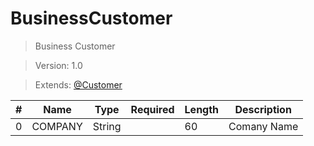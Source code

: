 # BusinessCustomer

> Business Customer

> Version: 1.0

> Extends: [@Customer](Customer.md)

| # | Name | Type | Required | Length | Description |
| --- | --- | --- | --- | --- | --- |
| 0| COMPANY | String |  | 60 | Comany Name |
